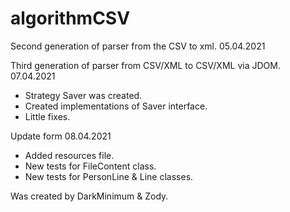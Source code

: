 # algorithmCSV
Second generation of parser from the CSV to xml. 05.04.2021 

Third generation of parser from CSV/XML to CSV/XML via JDOM. 07.04.2021
 - Strategy Saver was created.
 - Created implementations of Saver interface.
 - Little fixes.

Update form 08.04.2021
 - Added resources file.
 - New tests for FileContent class.
 - New tests for PersonLine & Line classes.

Was created by DarkMinimum & Zody.

